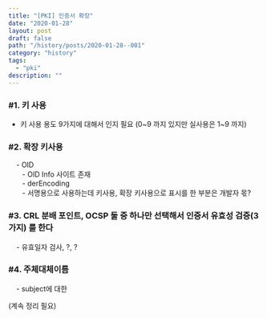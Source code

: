 ```yaml
---
title: "[PKI] 인증서 확장"
date: "2020-01-28"
layout: post
draft: false
path: "/history/posts/2020-01-28--001"
category: "history"
tags:
  - "pki"
description: ""
---
```


### #1. 키 사용
- 키 사용 용도 9가지에 대해서 인지 필요 (0~9 까지 있지만 실사용은 1~9 까지)

### #2. 확장 키사용
    - OID   
       - OID Info 사이트 존재  
       - derEncoding   
       - 서명용으로 사용하는데 키사용, 확장 키사용으로 표시를 한 부분은 개발자 몫?  

### #3. CRL 분배 포인트, OCSP 둘 중 하나만 선택해서 인증서 유효성 검증(3가지) 를 한다
    - 유효일자 검사, ?, ?

### #4. 주체대체이름
    - subject에 대한 

(계속 정리 필요)
